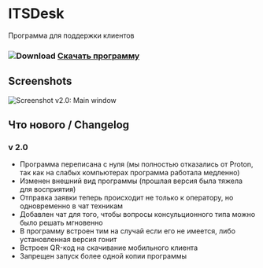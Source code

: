 # ITSDesk
Программа для поддержки клиентов


### ![Download](https://it-sys.kz/engine/download.png) [Скачать программу](http://it-sys.kz/engine/downloads/itsdesk2.0.exe)

## Screenshots

![Screenshot v2.0: Main window](https://it-sys.kz/engine/1.png)


## Что нового / Changelog
### v 2.0
* Программа переписана с нуля (мы полностью отказались от Proton, так как на слабых компьютерах программа работала медленно)
* Изменен внешний вид программы (прошлая версия была тяжела для восприятия)
* Отправка заявки теперь происходит не только к оператору, но одновременно в чат техникам
* Добавлен чат для того, чтобы вопросы консульционного типа можно было решать мгновенно
* В программу встроен тим на случай если его не имеется, либо установленная версия гонит
* Встроен QR-код на скачивание мобильного клиента
* Запрещен запуск более одной копии программы

